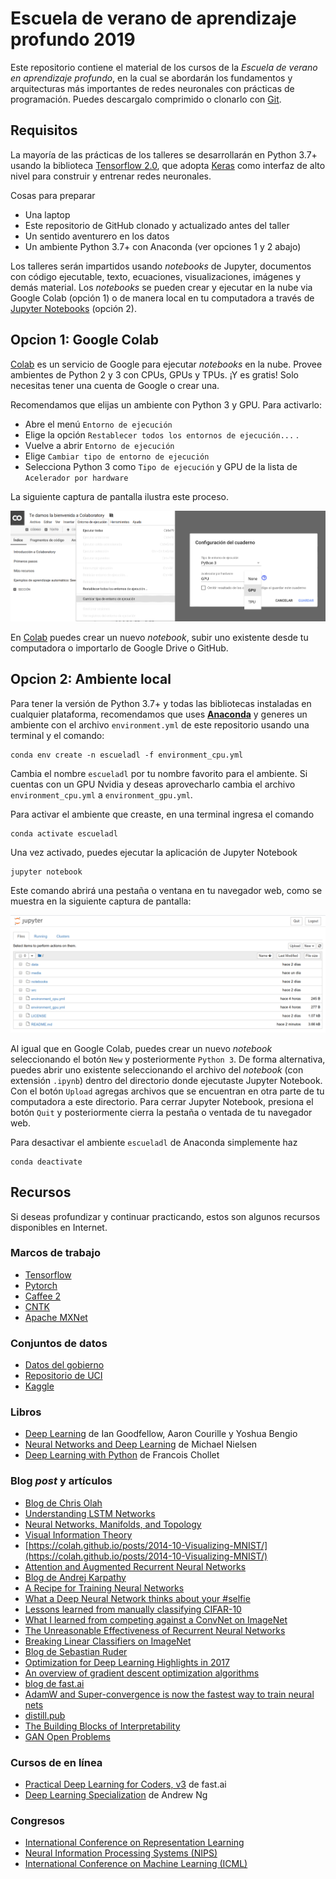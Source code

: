 # Escuela de verano de aprendizaje profundo 2019
Este repositorio contiene el material de los cursos de la *Escuela de verano en aprendizaje profundo*, en la cual se abordarán los fundamentos y arquitecturas más importantes de redes neuronales con prácticas de programación. Puedes descargalo comprimido o clonarlo con [Git](https://git-scm.com/).

## Requisitos
La mayoría de las prácticas de los talleres se desarrollarán en Python 3.7+ usando la biblioteca [Tensorflow 2.0](https://www.tensorflow.org/), que adopta [Keras](https://www.tensorflow.org/versions/r2.0/api_docs/python/tf/keras) como interfaz de alto nivel para construir y entrenar redes neuronales.

Cosas para preparar
* Una laptop 
* Este repositorio de GitHub clonado y actualizado antes del taller
* Un sentido aventurero en los datos
* Un ambiente Python 3.7+ con Anaconda (ver opciones 1 y 2 abajo)

Los talleres serán impartidos usando *notebooks* de Jupyter, documentos con código ejecutable, texto, ecuaciones, visualizaciones, imágenes y demás material. Los *notebooks* se pueden crear y ejecutar en la nube via Google Colab (opción 1) o de manera local en tu computadora a través de [Jupyter Notebooks](https://jupyter.org/) (opción 2).

## Opcion 1: Google Colab
[Colab](https://colab.research.google.com) es un servicio de Google para ejecutar *notebooks* en la nube. Provee ambientes de Python 2 y 3 con CPUs, GPUs y TPUs. ¡Y es gratis! Solo necesitas tener una cuenta de Google o crear una.

Recomendamos que elijas un ambiente con Python 3 y GPU. Para activarlo:
* Abre el menú `Entorno de ejecución`
* Elige la opción `Restablecer todos los entornos de ejecución...` . 
* Vuelve a abrir `Entorno de ejecución`
* Elige `Cambiar tipo de entorno de ejecución` 
* Selecciona Python 3 como `Tipo de ejecución` y GPU de la lista de `Acelerador por hardware`

La siguiente captura de pantalla ilustra este proceso. 

![](media/escoge_acelerador.png)

En [Colab](https://colab.research.google.com) puedes crear un nuevo *notebook*, subir uno existente desde tu computadora o importarlo de Google Drive o GitHub. 

## Opcion 2: Ambiente local
Para tener la versión de Python 3.7+ y todas las bibliotecas instaladas en cualquier plataforma, recomendamos que uses [**Anaconda**](https://www.anaconda.com/) y generes un ambiente con el archivo `environment.yml` de este repositorio usando una terminal y el comando:

```
conda env create -n escueladl -f environment_cpu.yml
```

Cambia el nombre `escueladl` por tu nombre favorito para el ambiente. Si cuentas con un GPU Nvidia y deseas aprovecharlo cambia el archivo `environment_cpu.yml` a `environment_gpu.yml`.

Para activar el ambiente que creaste, en una terminal ingresa el comando 

```
conda activate escueladl 
```

Una vez activado, puedes ejecutar la aplicación de Jupyter Notebook

```
jupyter notebook
```

Este comando abrirá una pestaña o ventana en tu navegador web, como se muestra en la siguiente captura de pantalla:

![](media/jupyter_notebook.png)

Al igual que en Google Colab, puedes crear un nuevo *notebook* seleccionando el botón `New` y posteriormente `Python 3`. De forma alternativa, puedes abrir uno existente seleccionando el archivo del *notebook* (con extensión `.ipynb`) dentro del directorio donde ejecutaste Jupyter Notebook. Con el botón `Upload` agregas archivos que se encuentran en otra parte de tu computadora a este directorio. Para cerrar Jupyter Notebook, presiona el botón `Quit` y posteriormente cierra la pestaña o ventada de tu navegador web. 
 
Para desactivar el ambiente `escueladl` de Anaconda simplemente haz

```
conda deactivate 
```

## Recursos
Si deseas profundizar y continuar practicando, estos son algunos recursos disponibles en Internet.

### Marcos de trabajo
* [Tensorflow](https://www.tensorflow.org/)
* [Pytorch](https://www.pytorch.org/)
* [Caffee 2](https://caffe2.ai/)
* [CNTK](https://cntk.ai/pythondocs/) 
* [Apache MXNet](https://mxnet.apache.org/)

### Conjuntos de datos
* [Datos del gobierno](http://datos.gob.mx">datos.gob.mx)
* [Repositorio de UCI](http://archive.ics.uci.edu/ml)
* [Kaggle](http://www.kaggle.com)

### Libros
* [Deep Learning](http://www.deeplearningbook.org/) de Ian Goodfellow, Aaron Courille y Yoshua Bengio 
* [Neural Networks and Deep Learning](http://neuralnetworksanddeeplearning.com/) de Michael Nielsen 
* [Deep Learning with Python](https://www.manning.com/books/deep-learning-with-python) de Francois Chollet


### Blog *post* y artículos
* [Blog de Chris Olah](https://colah.github.io/)
 * [Understanding LSTM Networks](https://colah.github.io/posts/2015-08-Understanding-LSTMs/)
 * [Neural Networks, Manifolds, and Topology](https://colah.github.io/posts/2014-03-NN-Manifolds-Topology/)
 * [Visual Information Theory](https://colah.github.io/posts/2015-09-Visual-Information/)
 * [https://colah.github.io/posts/2014-10-Visualizing-MNIST/](https://colah.github.io/posts/2014-10-Visualizing-MNIST/)
 * [Attention and Augmented Recurrent Neural Networks](https://distill.pub/2016/augmented-rnns/)
* [Blog de Andrej Karpathy](http://karpathy.github.io/)
 * [A Recipe for Training Neural Networks](http://karpathy.github.io/2019/04/25/recipe/)
 * [What a Deep Neural Network thinks about your #selfie](http://karpathy.github.io/2015/10/25/selfie/)
 * [Lessons learned from manually classifying CIFAR-10](http://karpathy.github.io/2011/04/27/manually-classifying-cifar10/)
 * [What I learned from competing against a ConvNet on ImageNet](http://karpathy.github.io/2014/09/02/what-i-learned-from-competing-against-a-convnet-on-imagenet/)
 * [The Unreasonable Effectiveness of Recurrent Neural Networks](http://karpathy.github.io/2015/05/21/rnn-effectiveness/)
 * [Breaking Linear Classifiers on ImageNet](http://karpathy.github.io/2015/03/30/breaking-convnets/)
* [Blog de Sebastian Ruder](http://ruder.io/)
 * [Optimization for Deep Learning Highlights in 2017](http://ruder.io/deep-learning-optimization-2017/)
 * [An overview of gradient descent optimization algorithms](http://ruder.io/optimizing-gradient-descent/)
* [blog de fast.ai](https://www.fast.ai/)
 * [AdamW and Super-convergence is now the fastest way to train neural nets](https://www.fast.ai/2018/07/02/adam-weight-decay/)
* [distill.pub](https://distill.pub/)
 * [The Building Blocks of Interpretability](https://distill.pub/2018/building-blocks/)
 * [GAN Open Problems](https://distill.pub/2019/gan-open-problems/)
 
### Cursos de en línea
* [Practical Deep Learning for Coders, v3](https://course.fast.ai/) de fast.ai
* [Deep Learning Specialization](https://www.coursera.org/specializations/deep-learning) de Andrew Ng

### Congresos
* [International Conference on Representation Learning](http://www.iclr.cc/)                                                                               
* [Neural Information Processing Systems (NIPS)](http://nips.cc/)                                                                                                  
* [International Conference on Machine Learning (ICML)](http://www.machinelearning.org/icml.html)                                                                  
